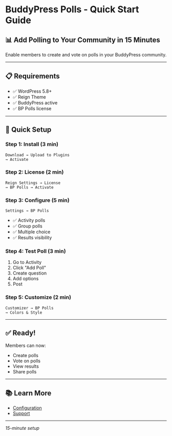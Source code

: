 # BuddyPress Polls - Quick Start Guide

## 📊 Add Polling to Your Community in 15 Minutes

Enable members to create and vote on polls in your BuddyPress community.

---

## 📋 Requirements

- ✅ WordPress 5.8+
- ✅ Reign Theme
- ✅ BuddyPress active
- ✅ BP Polls license

---

## 🎯 Quick Setup

### Step 1: Install (3 min)

```
Download → Upload to Plugins
→ Activate
```

### Step 2: License (2 min)

```
Reign Settings → License
→ BP Polls → Activate
```

### Step 3: Configure (5 min)

```
Settings → BP Polls
```
- ✅ Activity polls
- ✅ Group polls
- ✅ Multiple choice
- ✅ Results visibility

### Step 4: Test Poll (3 min)

1. Go to Activity
2. Click "Add Poll"
3. Create question
4. Add options
5. Post

### Step 5: Customize (2 min)

```
Customizer → BP Polls
→ Colors & Style
```

---

## ✅ Ready!

Members can now:
- Create polls
- Vote on polls
- View results
- Share polls

---

## 📚 Learn More

- [Configuration](03-configuration.md)
- [Support](https://wbcomdesigns.com/support/)

---

*15-minute setup*